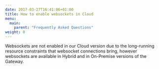 ```yaml
---
date: 2017-03-27T16:41:06+01:00
title: How to enable websockets in Cloud
menu:
  main:
    parent: "Frequently Asked Questions"
weight: 0 
---
```



Websockets are not enabled in our Cloud version due to the long-running resource constraints that websocket connections bring, however websockets are available in Hybrid and in On-Premise versions of the Gateway.

